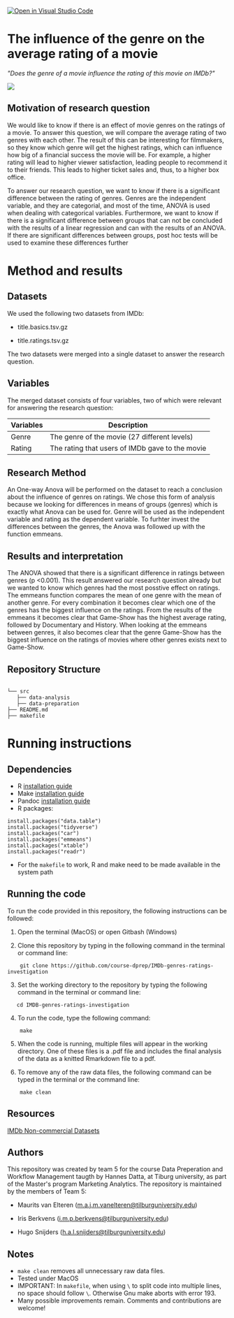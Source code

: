 [![Open in Visual Studio Code](https://classroom.github.com/assets/open-in-vscode-718a45dd9cf7e7f842a935f5ebbe5719a5e09af4491e668f4dbf3b35d5cca122.svg)](https://classroom.github.com/online_ide?assignment_repo_id=11726081&assignment_repo_type=AssignmentRepo)
# The influence of the genre on the average rating of a movie 

_"Does the genre of a movie influence the rating of this movie on IMDb?"_

![](https://upload.wikimedia.org/wikipedia/commons/thumb/6/69/IMDB_Logo_2016.svg/2560px-IMDB_Logo_2016.svg.png)

## Motivation of research question

We would like to know if there is an effect of movie genres on the ratings of a movie. To 
answer this question, we will compare the average rating of two genres with each other. The 
result of this can be interesting for filmmakers, so they know which genre will get the highest 
ratings, which can influence how big of a financial success the movie will be. For example, a 
higher rating will lead to higher viewer satisfaction, leading people to recommend it to their 
friends. This leads to higher ticket sales and, thus, to a higher box office. 


To answer our research question, we want to know if there is a significant difference between 
the rating of genres. Genres are the independent variable, and they are categorial, and most 
of the time, ANOVA is used when dealing with categorical variables. Furthermore, we want to 
know if there is a significant difference between groups that can not be concluded with the 
results of a linear regression and can with the results of an ANOVA. If there are significant 
differences between groups, post hoc tests will be used to examine these differences further

# Method and results

## Datasets
We used the following two datasets from IMDb:

-  title.basics.tsv.gz
  
-  title.ratings.tsv.gz


The two datasets were merged into a single dataset to answer the research question.  

## Variables 

The merged dataset consists of four variables, two of which were relevant for answering the research question: 

| Variables | Description                                              |
| ----------|----------------------------------------------------------|
| Genre     | The genre of the movie (27 different levels)             |
| Rating    | The rating that users of IMDb gave to the movie          | 

## Research Method 

An One-way Anova will be performed on the dataset to reach a conclusion about the influence of genres on ratings. We chose this form of analysis because we looking for differences in means of groups (genres) which is exactly what Anova can be used for. Genre will be used as the independent variable and rating as the dependent variable. To furhter invest the differences between the genres, the Anova was followed up with the function emmeans. 

## Results and interpretation 

The ANOVA showed that there is a significant difference in ratings between genres (p <0.001). This result answered our research question already but we wanted to know which genres had the most posstive effect on ratings. The emmeans function compares the mean of one genre with the mean of another genre. For every combination it becomes clear which one of the genres has the biggest influence on the ratings. From the results of the emmeans it becomes clear that Game-Show has the highest average rating, followed by Documentary and History. When looking at the emmeans between genres, it also becomes clear that the genre Game-Show has the biggest influence on the ratings of movies where other genres exists next to Game-Show. 


## Repository Structure 
```

└── src
   ├── data-analysis
   ├── data-preparation
├── README.md
├── makefile
```
# Running instructions 

## Dependencies
- R  [installation guide](https://tilburgsciencehub.com/building-blocks/configure-your-computer/statistics-and-computation/r/)
- Make  [installation guide](https://tilburgsciencehub.com/get/make)
- Pandoc  [installation guide](https://tilburgsciencehub.com/building-blocks/configure-your-computer/statistics-and-computation/pandoc/)
- R packages:
```
install.packages("data.table")
install.packages("tidyverse")
install.packages("car")
install.packages("emmeans")
install.packages("xtable")
install.packages("readr")
```
- For the `makefile` to work, R and make need to be made available in the system path 

## Running the code 

To run the code provided in this repository, the following instructions can be followed:

1. Open the terminal (MacOS) or open Gitbash (Windows)
   
2. Clone this repository by typing in the following command in the terminal or command line:
```
    git clone https://github.com/course-dprep/IMDb-genres-ratings-investigation
```
3. Set the working directory to the repository by typing the following command in the terminal or command line:
```
   cd IMDB-genres-ratings-investigation
```
4. To run the code, type the following command:
```
    make
```
5. When the code is running, multiple files will appear in the working directory. One of these files is a .pdf file and includes the final analysis of the data as a knitted Rmarkdown file to a pdf.

6. To remove any of the raw data files, the following command can be typed in the terminal or the command line:
```
    make clean 
```

## Resources 
[IMDb Non-commercial Datasets](https://developer.imdb.com/non-commercial-datasets/)

## Authors 
This repository was created by team 5 for the course Data Preperation and Workflow Management taugth by Hannes Datta, at Tiburg university, as part of the Master's program Marketing Analytics. The repository is maintained by the members of Team 5: 

-  Maurits van Elteren (m.a.j.m.vanelteren@tilburguniversity.edu)
  
-  Iris Berkvens (i.m.p.berkvens@tilburguniversity.edu)
   
-  Hugo Snijders (h.a.l.snijders@tilburguniversity.edu)


## Notes
- `make clean` removes all unnecessary raw data files.
- Tested under MacOS
- IMPORTANT: In `makefile`, when using `\` to split code into multiple lines, no space should follow `\`. Otherwise Gnu make aborts with error 193. 
- Many possible improvements remain. Comments and contributions are welcome!
